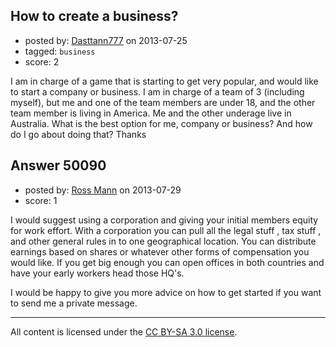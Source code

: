 ## How to create a business?

- posted by: [Dasttann777](https://stackexchange.com/users/-1/27155-dasttann777) on 2013-07-25
- tagged: `business`
- score: 2

I am in charge of a game that is starting to get very popular, and would like to start a company or business. I am in charge of a team of 3 (including myself), but me and one of the team members are under 18, and the other team member is living in America. Me and the other underage live in Australia.
What is the best option for me, company or business? And how do I go about doing that?
Thanks



## Answer 50090

- posted by: [Ross Mann](https://stackexchange.com/users/-1/27113-ross-mann) on 2013-07-29
- score: 1

I would suggest using a corporation and giving your initial members equity for work effort. With a corporation you can pull all the legal stuff , tax stuff , and other general rules in to one geographical location. You can distribute earnings based on shares or whatever other forms of compensation you would like. If you get big enough you can open offices in both countries and have your early workers head those HQ's.

I would be happy to give you more advice on how to get started if you want to send me a private message.



---

All content is licensed under the [CC BY-SA 3.0 license](https://creativecommons.org/licenses/by-sa/3.0/).
